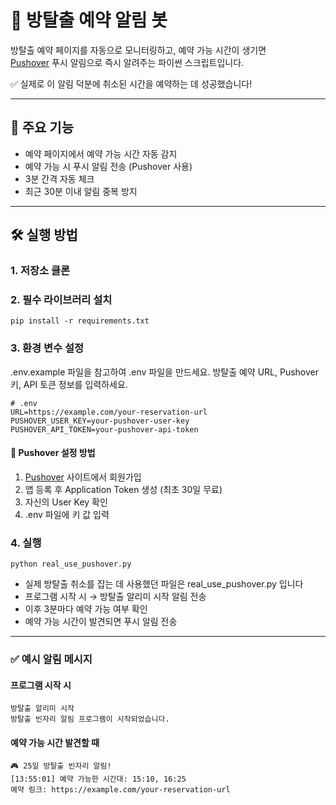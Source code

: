 # 🧩 방탈출 예약 알림 봇

방탈출 예약 페이지를 자동으로 모니터링하고, 예약 가능 시간이 생기면  
[Pushover](https://pushover.net) 푸시 알림으로 즉시 알려주는 파이썬 스크립트입니다.

✅ 실제로 이 알림 덕분에 취소된 시간을 예약하는 데 성공했습니다!

---

## 📌 주요 기능

- 예약 페이지에서 예약 가능 시간 자동 감지
- 예약 가능 시 푸시 알림 전송 (Pushover 사용)
- 3분 간격 자동 체크
- 최근 30분 이내 알림 중복 방지

---

## 🛠️ 실행 방법

### 1. 저장소 클론

### 2. 필수 라이브러리 설치

```
pip install -r requirements.txt
```

### 3. 환경 변수 설정

.env.example 파일을 참고하여 .env 파일을 만드세요. 방탈출 예약 URL, Pushover 키, API 토큰 정보를 입력하세요.

```
# .env
URL=https://example.com/your-reservation-url
PUSHOVER_USER_KEY=your-pushover-user-key
PUSHOVER_API_TOKEN=your-pushover-api-token
```

#### 🔐 Pushover 설정 방법

1. [Pushover](https://pushover.net) 사이트에서 회원가입
2. 앱 등록 후 Application Token 생성 (최초 30일 무료)
3. 자신의 User Key 확인
4. .env 파일에 키 값 입력

### 4. 실행

```
python real_use_pushover.py
```

- 실제 방탈출 취소를 잡는 데 사용했던 파일은 real_use_pushover.py 입니다
- 프로그램 시작 시 → 방탈출 알리미 시작 알림 전송
- 이후 3분마다 예약 가능 여부 확인
- 예약 가능 시간이 발견되면 푸시 알림 전송

---

### ✅ 예시 알림 메시지

#### 프로그램 시작 시

```
방탈출 알리미 시작
방탈출 빈자리 알림 프로그램이 시작되었습니다.
```

#### 예약 가능 시간 발견할 때

```
🎮 25일 방탈출 빈자리 알림!
[13:55:01] 예약 가능한 시간대: 15:10, 16:25
예약 링크: https://example.com/your-reservation-url
```
